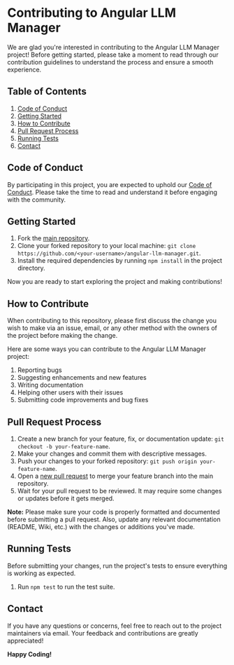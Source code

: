 # Contributing to Angular LLM Manager

We are glad you're interested in contributing to the Angular LLM Manager project! Before getting started, please take a moment to read through our contribution guidelines to understand the process and ensure a smooth experience.

## Table of Contents

1. [Code of Conduct](#code-of-conduct)
2. [Getting Started](#getting-started)
3. [How to Contribute](#how-to-contribute)
4. [Pull Request Process](#pull-request-process)
5. [Running Tests](#running-tests)
6. [Contact](#contact)

## Code of Conduct

By participating in this project, you are expected to uphold our [Code of Conduct](CODE_OF_CONDUCT.md). Please take the time to read and understand it before engaging with the community.

## Getting Started

1. Fork the [main repository](https://github.com/matthewhand/angular-llm-manager).
2. Clone your forked repository to your local machine: `git clone https://github.com/<your-username>/angular-llm-manager.git`.
3. Install the required dependencies by running `npm install` in the project directory.

Now you are ready to start exploring the project and making contributions!

## How to Contribute

When contributing to this repository, please first discuss the change you wish to make via an issue, email, or any other method with the owners of the project before making the change.

Here are some ways you can contribute to the Angular LLM Manager project:

1. Reporting bugs
2. Suggesting enhancements and new features
3. Writing documentation
4. Helping other users with their issues
5. Submitting code improvements and bug fixes

## Pull Request Process

1. Create a new branch for your feature, fix, or documentation update: `git checkout -b your-feature-name`.
2. Make your changes and commit them with descriptive messages.
3. Push your changes to your forked repository: `git push origin your-feature-name`.
4. Open a [new pull request](https://github.com/matthewhand/angular-llm-manager/compare) to merge your feature branch into the main repository.
5. Wait for your pull request to be reviewed. It may require some changes or updates before it gets merged.

**Note:** Please make sure your code is properly formatted and documented before submitting a pull request. Also, update any relevant documentation (README, Wiki, etc.) with the changes or additions you've made.

## Running Tests

Before submitting your changes, run the project's tests to ensure everything is working as expected.

1. Run `npm test` to run the test suite.

## Contact

If you have any questions or concerns, feel free to reach out to the project maintainers via email. Your feedback and contributions are greatly appreciated!

**Happy Coding!**
